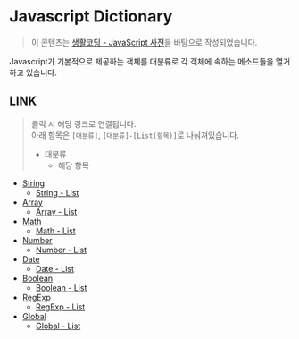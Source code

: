 # Javascript Dictionary

> 이 콘텐츠는 [생활코딩 - JavaScript 사전](https://www.opentutorials.org/course/50)을 바탕으로 작성되었습니다.  

Javascript가 기본적으로 제공하는 객체를 대분류로 각 객체에 속하는 메소드들을 열거하고 있습니다.  

## LINK

> 클릭 시 해당 링크로 연결됩니다.    
> 아래 항목은 `[대분류]`, `[대분류]-[List(항목)]`로 나눠져있습니다.   
> - 대분류   
>   - 해당 항목   
 

- [String](https://github.com/wowww/TIL/blob/master/Dictionary/String/String.md) 
  - [String - List](https://github.com/wowww/TIL/tree/master/Dictionary/String)
- [Array](https://github.com/wowww/TIL/blob/master/Dictionary/Array/Array.md)
  - [Array - List](https://github.com/wowww/TIL/tree/master/Dictionary/Array)
- [Math](https://github.com/wowww/TIL/blob/master/Dictionary/Math/Math.md)  
  - [Math - List](https://github.com/wowww/TIL/tree/master/Dictionary/Math)  
- [Number](https://github.com/wowww/TIL/blob/master/Dictionary/Number/Number.md)
  - [Number - List](https://github.com/wowww/TIL/tree/master/Dictionary/Number)
- [Date](https://github.com/wowww/TIL/blob/master/Dictionary/Date/Date.md)
  - [Date - List](https://github.com/wowww/TIL/tree/master/Dictionary/Date)
- [Boolean](https://github.com/wowww/TIL/blob/master/Dictionary/Boolean/Boolean.md)
  - [Boolean - List](https://github.com/wowww/TIL/tree/master/Dictionary/Boolean)
- [RegExp](https://github.com/wowww/TIL/blob/master/Dictionary/RegExp/RegExp.md)
  - [RegExp - List](https://github.com/wowww/TIL/blob/master/Dictionary/RegExp)
- [Global](https://github.com/wowww/TIL/blob/master/Dictionary/Global/Global.md)
  - [Global - List](https://github.com/wowww/TIL/tree/master/Dictionary/Global)
